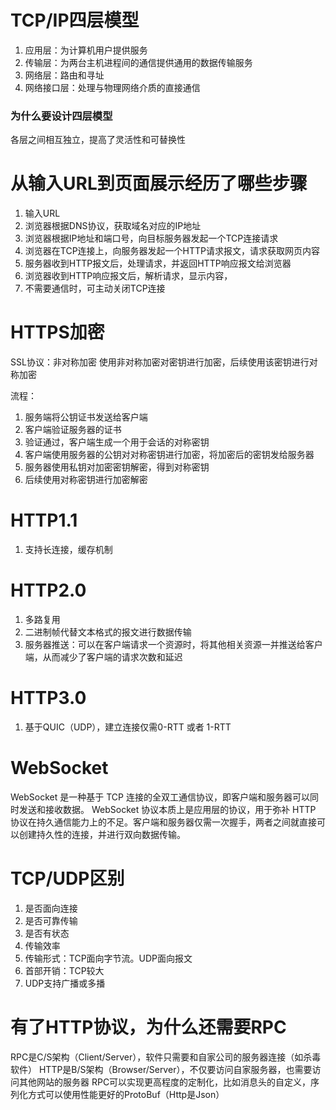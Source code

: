 # TCP/IP四层模型
1.  应用层：为计算机用户提供服务
2.  传输层：为两台主机进程间的通信提供通用的数据传输服务
3.  网络层：路由和寻址
4.  网络接口层：处理与物理网络介质的直接通信

### 为什么要设计四层模型
各层之间相互独立，提高了灵活性和可替换性

# 从输入URL到页面展示经历了哪些步骤
1. 输入URL
2. 浏览器根据DNS协议，获取域名对应的IP地址
3. 浏览器根据IP地址和端口号，向目标服务器发起一个TCP连接请求
4. 浏览器在TCP连接上，向服务器发起一个HTTP请求报文，请求获取网页内容
5. 服务器收到HTTP报文后，处理请求，并返回HTTP响应报文给浏览器
6. 浏览器收到HTTP响应报文后，解析请求，显示内容，
7. 不需要通信时，可主动关闭TCP连接

# HTTPS加密
SSL协议：非对称加密
使用非对称加密对密钥进行加密，后续使用该密钥进行对称加密

流程：
1. 服务端将公钥证书发送给客户端
2. 客户端验证服务器的证书
3. 验证通过，客户端生成一个用于会话的对称密钥
4. 客户端使用服务器的公钥对对称密钥进行加密，将加密后的密钥发给服务器
5. 服务器使用私钥对加密密钥解密，得到对称密钥
6. 后续使用对称密钥进行加密解密

# HTTP1.1
1. 支持长连接，缓存机制

# HTTP2.0
1. 多路复用
2. 二进制帧代替文本格式的报文进行数据传输
3. 服务器推送：可以在客户端请求一个资源时，将其他相关资源一并推送给客户端，从而减少了客户端的请求次数和延迟

# HTTP3.0
1. 基于QUIC（UDP），建立连接仅需0-RTT 或者 1-RTT

# WebSocket
WebSocket 是一种基于 TCP 连接的全双工通信协议，即客户端和服务器可以同时发送和接收数据。
WebSocket 协议本质上是应用层的协议，用于弥补 HTTP 协议在持久通信能力上的不足。客户端和服务器仅需一次握手，两者之间就直接可以创建持久性的连接，并进行双向数据传输。

# TCP/UDP区别
1. 是否面向连接
2. 是否可靠传输
3. 是否有状态
4. 传输效率
5. 传输形式：TCP面向字节流。UDP面向报文
6. 首部开销：TCP较大
7. UDP支持广播或多播

# 有了HTTP协议，为什么还需要RPC
RPC是C/S架构（Client/Server），软件只需要和自家公司的服务器连接（如杀毒软件）
HTTP是B/S架构（Browser/Server），不仅要访问自家服务器，也需要访问其他网站的服务器
RPC可以实现更高程度的定制化，比如消息头的自定义，序列化方式可以使用性能更好的ProtoBuf（Http是Json）
<!--stackedit_data:
eyJoaXN0b3J5IjpbMjA1NDg5NjQ4MCwyMDIzNjc0MTk1LDU5Nz
U2NDQwMywtMTUyOTUwNjYxOSw1OTIyODE5MTEsLTE5MzExNDM0
MTRdfQ==
-->